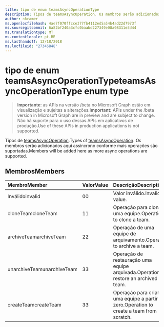 ```yaml
---
title: tipo de enum teamsAsyncOperationType
description: Tipos de teamsAsyncOperation. Os membros serão adicionados aqui assíncrono conforme mais operações são suportadas.
author: nkramer
ms.openlocfilehash: 4ae7f070ffcce377fb4112ed5a54b4ad22d7973f
ms.sourcegitcommit: 6a82bf240a3cfc0baabd227349e08a08311e3d44
ms.translationtype: MT
ms.contentlocale: pt-BR
ms.lasthandoff: 12/18/2018
ms.locfileid: "27346848"
---
```

# <a name="teamsasyncoperationtype-enum-type"></a><span data-ttu-id="9b2d2-104">tipo de enum teamsAsyncOperationType</span><span class="sxs-lookup"><span data-stu-id="9b2d2-104">teamsAsyncOperationType enum type</span></span>

> <span data-ttu-id="9b2d2-105">**Importante:** as APIs na versão /beta no Microsoft Graph estão em visualização e sujeitas a alterações.</span><span class="sxs-lookup"><span data-stu-id="9b2d2-105">**Important:** APIs under the /beta version in Microsoft Graph are in preview and are subject to change.</span></span> <span data-ttu-id="9b2d2-106">Não há suporte para o uso dessas APIs em aplicativos de produção.</span><span class="sxs-lookup"><span data-stu-id="9b2d2-106">Use of these APIs in production applications is not supported.</span></span>

<span data-ttu-id="9b2d2-107">Tipos de [teamsAsyncOperation](teamsasyncoperation.md).</span><span class="sxs-lookup"><span data-stu-id="9b2d2-107">Types of [teamsAsyncOperation](teamsasyncoperation.md).</span></span> <span data-ttu-id="9b2d2-108">Os membros serão adicionados aqui assíncrono conforme mais operações são suportadas.</span><span class="sxs-lookup"><span data-stu-id="9b2d2-108">Members will be added here as more async operations are supported.</span></span>

## <a name="members"></a><span data-ttu-id="9b2d2-109">Membros</span><span class="sxs-lookup"><span data-stu-id="9b2d2-109">Members</span></span>

| <span data-ttu-id="9b2d2-110">Membro</span><span class="sxs-lookup"><span data-stu-id="9b2d2-110">Member</span></span> | <span data-ttu-id="9b2d2-111">Valor</span><span class="sxs-lookup"><span data-stu-id="9b2d2-111">Value</span></span>| <span data-ttu-id="9b2d2-112">Descrição</span><span class="sxs-lookup"><span data-stu-id="9b2d2-112">Description</span></span> |
|:---------------|:--------|:----------|
|<span data-ttu-id="9b2d2-113">Inválido</span><span class="sxs-lookup"><span data-stu-id="9b2d2-113">invalid</span></span>|<span data-ttu-id="9b2d2-114">0</span><span class="sxs-lookup"><span data-stu-id="9b2d2-114">0</span></span>|<span data-ttu-id="9b2d2-115">Valor inválido.</span><span class="sxs-lookup"><span data-stu-id="9b2d2-115">Invalid value.</span></span>|
|<span data-ttu-id="9b2d2-116">cloneTeam</span><span class="sxs-lookup"><span data-stu-id="9b2d2-116">cloneTeam</span></span>|<span data-ttu-id="9b2d2-117">1</span><span class="sxs-lookup"><span data-stu-id="9b2d2-117">1</span></span>|<span data-ttu-id="9b2d2-118">Operação para clonar uma equipe.</span><span class="sxs-lookup"><span data-stu-id="9b2d2-118">Operation to clone a team.</span></span>|
|<span data-ttu-id="9b2d2-119">archiveTeam</span><span class="sxs-lookup"><span data-stu-id="9b2d2-119">archiveTeam</span></span>|<span data-ttu-id="9b2d2-120">2</span><span class="sxs-lookup"><span data-stu-id="9b2d2-120">2</span></span>|<span data-ttu-id="9b2d2-121">Operação de uma equipe de arquivamento.</span><span class="sxs-lookup"><span data-stu-id="9b2d2-121">Operation to archive a team.</span></span>|
|<span data-ttu-id="9b2d2-122">unarchiveTeam</span><span class="sxs-lookup"><span data-stu-id="9b2d2-122">unarchiveTeam</span></span>|<span data-ttu-id="9b2d2-123">3</span><span class="sxs-lookup"><span data-stu-id="9b2d2-123">3</span></span>|<span data-ttu-id="9b2d2-124">Operação de restauração uma equipe arquivada.</span><span class="sxs-lookup"><span data-stu-id="9b2d2-124">Operation to restore an archived team.</span></span>|
|<span data-ttu-id="9b2d2-125">createTeam</span><span class="sxs-lookup"><span data-stu-id="9b2d2-125">createTeam</span></span>|<span data-ttu-id="9b2d2-126">3</span><span class="sxs-lookup"><span data-stu-id="9b2d2-126">3</span></span>|<span data-ttu-id="9b2d2-127">Operação para criar uma equipe a partir do zero.</span><span class="sxs-lookup"><span data-stu-id="9b2d2-127">Operation to create a team from scratch.</span></span>|

